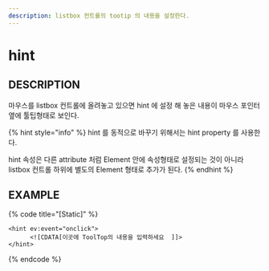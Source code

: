 ```yaml
---
description: listbox 컨트롤의 tootip 의 내용을 설정한다.
---
```


# hint

## DESCRIPTION

마우스를 listbox 컨트롤에 올려놓고 있으면 hint 에 설정 해 놓은 내용이 마우스 포인터 옆에 툴팁형태로 보인다.

{% hint style="info" %}
hint 를 동적으로 바꾸기 위해서는 hint property 를 사용한다.

hint 속성은 다른 attribute 처럼 Element 안에 속성형태로 설정되는 것이 아니라 listbox 컨트롤 하위에 별도의 Element 형태로 추가가 된다.
{% endhint %}

## EXAMPLE

{% code title="\[Static\]" %}
```markup
<hint ev:event="onclick">
      <![CDATA[이곳에 ToolTop의 내용을 입력하세요  ]]>
</hint>
```
{% endcode %}

